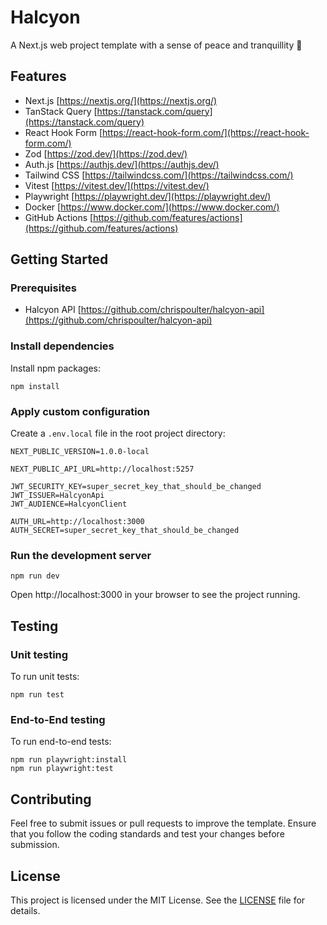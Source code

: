 # Halcyon

A Next.js web project template with a sense of peace and tranquillity :pray:

## Features

-   Next.js
    [https://nextjs.org/](https://nextjs.org/)
-   TanStack Query
    [https://tanstack.com/query](https://tanstack.com/query)
-   React Hook Form
    [https://react-hook-form.com/](https://react-hook-form.com/)
-   Zod
    [https://zod.dev/](https://zod.dev/)
-   Auth.js
    [https://authjs.dev/](https://authjs.dev/)
-   Tailwind CSS
    [https://tailwindcss.com/](https://tailwindcss.com/)
-   Vitest
    [https://vitest.dev/](https://vitest.dev/)
-   Playwright
    [https://playwright.dev/](https://playwright.dev/)
-   Docker
    [https://www.docker.com/](https://www.docker.com/)
-   GitHub Actions
    [https://github.com/features/actions](https://github.com/features/actions)

## Getting Started

### Prerequisites

-   Halcyon API
    [https://github.com/chrispoulter/halcyon-api](https://github.com/chrispoulter/halcyon-api)

### Install dependencies

Install npm packages:

```
npm install
```

### Apply custom configuration

Create a `.env.local` file in the root project directory:

```
NEXT_PUBLIC_VERSION=1.0.0-local

NEXT_PUBLIC_API_URL=http://localhost:5257

JWT_SECURITY_KEY=super_secret_key_that_should_be_changed
JWT_ISSUER=HalcyonApi
JWT_AUDIENCE=HalcyonClient

AUTH_URL=http://localhost:3000
AUTH_SECRET=super_secret_key_that_should_be_changed
```

### Run the development server

```
npm run dev
```

Open http://localhost:3000 in your browser to see the project running.

## Testing

### Unit testing

To run unit tests:

```
npm run test
```

### End-to-End testing

To run end-to-end tests:

```
npm run playwright:install
npm run playwright:test
```

## Contributing

Feel free to submit issues or pull requests to improve the template. Ensure that you follow the coding standards and test your changes before submission.

## License

This project is licensed under the MIT License. See the [LICENSE](LICENSE) file for details.
